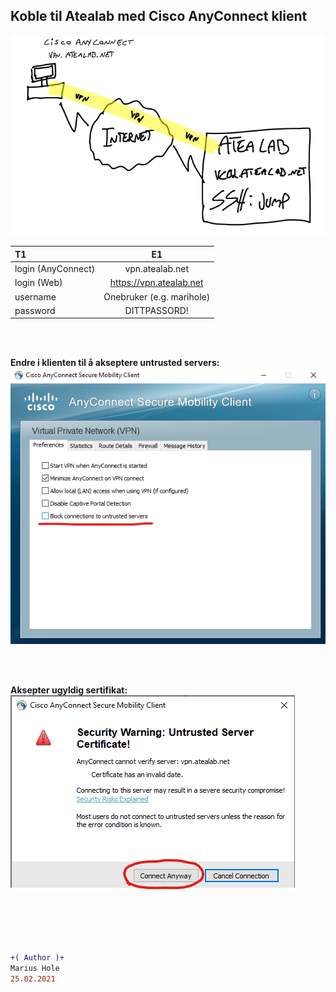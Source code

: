 ## Koble til Atealab med Cisco AnyConnect klient

![AnyConnect](/00-files/anyconnect.png "AnyConnect")

|T1|E1| 
| :------------- | :----------: |
|login (AnyConnect)|vpn.atealab.net|  
|login (Web)|https://vpn.atealab.net |    
|username|Onebruker (e.g. marihole)|  
|password|DITTPASSORD!|  

<br><br>

<b>Endre i klienten til å akseptere untrusted servers:</b>  
![AnyConnect](/00-files/anyconnect-allow-untrusted.png "AnyConnect")

<br><br>

<b>Aksepter ugyldig sertifikat:</b>  
![AnyConnect](/00-files/anyconnect-cert.png "AnyConnect")

<br><br><br><br>

```diff
+( Author )+
Marius Hole  
25.02.2021
```